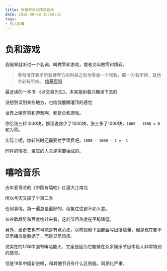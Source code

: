 ```yaml
---
title: 负和游戏与嘻哈音乐
date: 2018-09-08 15:54:33
tags:
- 俗人琐事
---
```


# 负和游戏

我很早就听过一个名词，叫做零和游戏，或者又叫做零和博弈。

> 零和博弈表示所有博弈方的利益之和为零或一个常数，即一方有所得，其他方必有所失。 [维基百科](https://zh.wikipedia.org/wiki/%E9%9B%B6%E5%92%8C%E5%8D%9A%E5%BC%88)

最近读的一本书 《以交易为生》，本来是耐着兴趣读下去的

没想到读到某些地方，也给我醍醐灌顶的感觉

世界上哪有零和游戏啊，都是负和游戏。

你给张三转1000块，按理说你少了1000块，张三多了1000块，`1000 - 1000 = 0 `和为零。

实际上呢，你转账时还需要付手续费吧。`1000 - 1000 - 1 = -1`

同样的情况，坐庄的人总是需要抽成的。

# 嘻哈音乐

去年爱奇艺的《中国有嘻哈》红遍大江南北

所以今天又搞了个第二季

任何事情，第一遍总是最好的，续集往往都不如人意。

从谷歌趋势和百度统计来看，这档节目热度在平稳降低。

另外，爱奇艺也有可能是有点心虚。以前视频下面都会写出播放量，但是现在都不显示播放量数据了，而是显示热度。

说实在的17年中国有嘻哈能火，完全是因为它能够在众多娱乐节目中给人非常特别的感觉。

但是18年中国新说唱，和其他节目有什么区别能，同质化严重。

